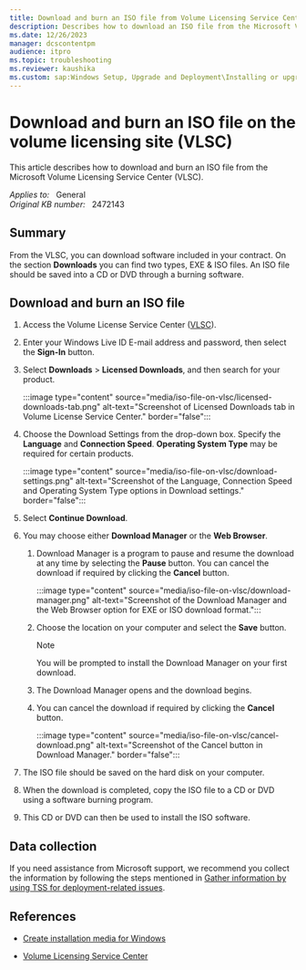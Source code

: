 ```yaml
---
title: Download and burn an ISO file from Volume Licensing Service Center (VLSC)
description: Describes how to download an ISO file from the Microsoft Volume Licensing Service Center (VLSC).
ms.date: 12/26/2023
manager: dcscontentpm
audience: itpro
ms.topic: troubleshooting
ms.reviewer: kaushika
ms.custom: sap:Windows Setup, Upgrade and Deployment\Installing or upgrading Windows, csstroubleshoot
---
```

# Download and burn an ISO file on the volume licensing site (VLSC)

This article describes how to download and burn an ISO file from the Microsoft Volume Licensing Service Center (VLSC).

_Applies to:_ &nbsp; General  
_Original KB number:_ &nbsp; 2472143

## Summary

From the VLSC, you can download software included in your contract. On the section **Downloads** you can find two types, EXE & ISO files. An ISO file should be saved into a CD or DVD through a burning software.

## Download and burn an ISO file

1. Access the Volume License Service Center ([VLSC](https://www.microsoft.com/Licensing/servicecenter/default.aspx)).
2. Enter your Windows Live ID E-mail address and password, then select the **Sign-In** button.
3. Select **Downloads** > **Licensed Downloads**, and then search for your product.

    :::image type="content" source="media/iso-file-on-vlsc/licensed-downloads-tab.png" alt-text="Screenshot of Licensed Downloads tab in Volume License Service Center." border="false":::

4. Choose the Download Settings from the drop-down box. Specify the **Language** and **Connection Speed**. **Operating System Type** may be required for certain products.

    :::image type="content" source="media/iso-file-on-vlsc/download-settings.png" alt-text="Screenshot of the Language, Connection Speed and Operating System Type options in Download settings." border="false":::

5. Select **Continue Download**.
6. You may choose either **Download Manager** or the **Web Browser**.

    1. Download Manager is a program to pause and resume the download at any time by selecting the **Pause** button. You can cancel the download if required by clicking the **Cancel** button.

        :::image type="content" source="media/iso-file-on-vlsc/download-manager.png" alt-text="Screenshot of the Download Manager and the Web Browser option for EXE or ISO download format.":::

    2. Choose the location on your computer and select the **Save** button.

        > [!NOTE]
        > You will be prompted to install the Download Manager on your first download.
    3. The Download Manager opens and the download begins.
    4. You can cancel the download if required by clicking the **Cancel** button.

        :::image type="content" source="media/iso-file-on-vlsc/cancel-download.png" alt-text="Screenshot of the Cancel button in Download Manager." border="false":::

7. The ISO file should be saved on the hard disk on your computer.
8. When the download is completed, copy the ISO file to a CD or DVD using a software burning program.
9. This CD or DVD can then be used to install the ISO software.

## Data collection

If you need assistance from Microsoft support, we recommend you collect the information by following the steps mentioned in [Gather information by using TSS for deployment-related issues](../windows-troubleshooters/gather-information-using-tss-deployment.md).

## References

- [Create installation media for Windows](https://support.microsoft.com/help/15088/windows-10-create-installation-media)

- [Volume Licensing Service Center](/licensing/#74)

